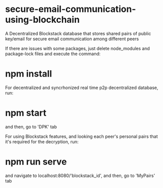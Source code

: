 # secure-email-communication-using-blockchain
A Decentralized Blockstack database that stores shared pairs of public key/email for secure email communication among different peers

If there are issues with some packages, just delete node_modules and package-lock files and execute the command:
# npm install

For decentralized and syncrhonized real time p2p decentralized database, run:
# npm start
and then, go to 'DPK' tab

For using Blockstack features, and looking each peer's personal pairs that it's required for the decryption, run:
# npm run serve
and navigate to localhost:8080/'blockstack_id', and then, go to 'MyPairs' tab

